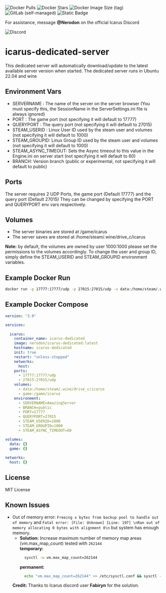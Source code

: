 

![Docker Pulls](https://img.shields.io/docker/pulls/nerodon/icarus-dedicated)
![Docker Stars](https://img.shields.io/docker/stars/nerodon/icarus-dedicated)
![Docker Image Size (tag)](https://img.shields.io/docker/image-size/nerodon/icarus-dedicated/latest)
![GitLab (self-managed)](https://img.shields.io/gitlab/license/fred-beauch%2Ficarus-dedicated-server)
![Static Badge](https://img.shields.io/badge/Repository-Gitlab-orange?logo=gitlab&link=https%3A%2F%2Fgitlab.com%2Ffred-beauch%2Ficarus-dedicated-server)

For assistance, message **@Nerodon** on the official Icarus Discord

![Discord](https://img.shields.io/discord/715761957667602502?logo=discord&logoColor=white&label=Icarus%20Discord)



# icarus-dedicated-server
This dedicated server will automatically download/update to the latest available server version when started. The dedicated server runs in Ubuntu 22.04 and wine

## Environment Vars
- SERVERNAME : The name of the server on the server browser (You must specify this, the SessionName in the ServerSettings.ini file is always ignored)
- PORT : The game port (not specifying it will default to 17777)
- QUERYPORT : The query port (not specifying it will default to 27015)
- STEAM_USERID : Linux User ID used by the steam user and volumes (not specifying it will default to 1000)
- STEAM_GROUPID: Linux Group ID used by the steam user and volumes (not specifying it will default to 1000)
- STEAM_ASYNC_TIMEOUT: Sets the Async timeout to this value in the Engine.ini on server start (not specifying it will default to 60)
- BRANCH: Version branch (public or experimental, not specifying it will default to public)


## Ports
The server requires 2 UDP Ports, the game port (Default 17777) and the query port (Default 27015)
They can be changed by specifying the PORT and QUERYPORT env vars respectively.

## Volumes
- The server binaries are stored at /game/icarus
- The server saves are stored at /home/steam/.wine/drive_c/icarus

**Note:** by default, the volumes are owned by user 1000:1000 please set the permissions to the volumes accordingly. To change the user and group ID, simply define the STEAM_USERID and STEAM_GROUPID environment variables.

## Example Docker Run
```bash
docker run -p 17777:17777/udp -p 27015:27015/udp -v data:/home/steam/.wine/drive_c/icarus -v game:/game/icarus -e SERVERNAME=AmazingServer nerodon/icarus-dedicated:latest
```
## Example Docker Compose
```yaml
version: "3.8"

services:
 
  icarus:
    container_name: icarus-dedicated
    image: nerodon/icarus-dedicated:latest
    hostname: icarus-dedicated
    init: true
    restart: "unless-stopped"
    networks:
      host:
    ports:
      - 17777:17777/udp
      - 27015:27015/udp
    volumes:
      - data:/home/steam/.wine/drive_c/icarus
      - game:/game/icarus
    environment:
      - SERVERNAME=AmazingServer
      - BRANCH=public
      - PORT=17777
      - QUERYPORT=27015
      - STEAM_USERID=1000
      - STEAM_GROUPID=1000
      - STEAM_ASYNC_TIMEOUT=60

volumes:
  data: {}
  game: {}
 
networks:
  host: {}
```

## License
MIT License

## Known Issues

* Out of memory error: `Freeing x bytes from backup pool to handle out of memory`
  and `Fatal error: [File: Unknown] [Line: 197] \nRan out of memory allocating 0 bytes with alignment 0\n` but system
  has enough memory.
  * **Solution:** Increase maximum number of memory map areas (vm.max_map_count) tested with `262144`<br/>
    **temporary:**
    ```bash
      sysctl -w vm.max_map_count=262144
    ```
    **permanent:**
    ```bash
      echo "vm.max_map_count=262144" >> /etc/sysctl.conf && sysctl -p
    ```
  **Credit:** Thanks to Icarus discord user **Fabiryn** for the solution.